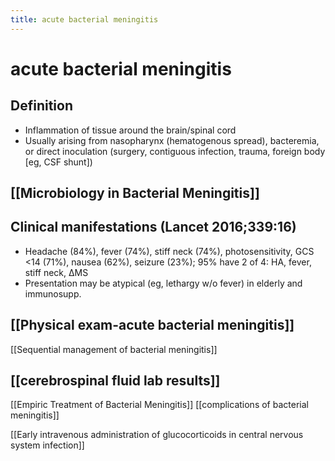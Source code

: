```yaml
---
title: acute bacterial meningitis
---
```

# acute bacterial meningitis

## Definition
- Inflammation of tissue around the brain/spinal cord
- Usually arising from nasopharynx (hematogenous spread), bacteremia, or direct inoculation (surgery, contiguous infection, trauma, foreign body [eg, CSF shunt])

## [[Microbiology in Bacterial Meningitis]]
## Clinical manifestations (Lancet 2016;339:16)
- Headache (84%), fever (74%), stiff neck (74%), photosensitivity, GCS <14 (71%), nausea (62%), seizure (23%); 95% have 2 of 4: HA, fever, stiff neck, ΔMS
- Presentation may be atypical (eg, lethargy w/o fever) in elderly and immunosupp.
## [[Physical exam-acute bacterial meningitis]]
[[Sequential management of bacterial meningitis]]

## [[cerebrospinal fluid lab results]]

[[Empiric Treatment of Bacterial Meningitis]]
[[complications of bacterial meningitis]]

[[Early intravenous administration of glucocorticoids in central nervous system infection]]
